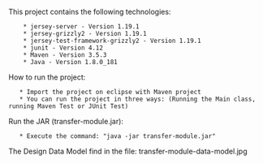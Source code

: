 This project contains the following technologies:

        * jersey-server - Version 1.19.1
        * jersey-grizzly2 - Version 1.19.1
        * jersey-test-framework-grizzly2 - Version 1.19.1
        * junit - Version 4.12
        * Maven - Version 3.5.3
        * Java - Version 1.8.0_181
        
How to run the project:

       * Import the project on eclipse with Maven project
       * You can run the project in three ways: (Running the Main class, running Maven Test or JUnit Test)
       
       
Run the JAR (transfer-module.jar):

       * Execute the command: "java -jar transfer-module.jar"

The Design Data Model find in the file: transfer-module-data-model.jpg
